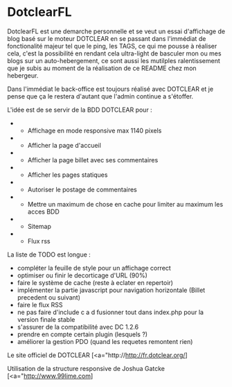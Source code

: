 DotclearFL
==========

DotclearFL est une demarche personnelle et se veut un essai d'affichage de blog basé sur le moteur DOTCLEAR 
en se passant dans l'immédiat de fonctionalité majeur tel que le ping, les TAGS, ce qui me pousse à réaliser 
cela, c'est la possibilité en rendant cela ultra-light de basculer mon ou mes blogs sur 
un auto-hebergement, ce sont aussi les mutilples ralentissement que je subis au moment de la réalisation de 
ce README chez mon hebergeur. 

Dans l'immédiat le back-office est toujours réalisé avec DOTCLEAR et je pense que ça le restera d'autant
que l'admin continue a s'étoffer. 

L'idée est de se servir de la BDD DOTCLEAR pour :

* 	- Affichage en mode responsive max 1140 pixels 
*	- Afficher la page d'accueil
*	- Afficher la page billet avec ses commentaires
*	- Afficher les pages statiques
* 	- Autoriser le postage de commentaires
* 	- Mettre un maximum de chose en cache pour limiter au maximum les acces BDD
*	- Sitemap
*	- Flux rss

La liste de TODO est longue :

* compléter la feuille de style pour un affichage correct
* optimiser ou finir le decorticage d'URL (90%)
* faire le système de cache (reste à eclater en repertoir)
* implémenter la partie javascript pour navigation horizontale (Billet precedent ou suivant)
* faire le flux RSS
* ne pas faire d'include c a d fusionner tout dans index.php pour la version finale stable
* s'assurer de la compatibilité avec DC 1.2.6
* prendre en compte certain plugin (lesquels ?)
* améliorer la gestion PDO (quand les requetes remontent rien)


Le site officiel de DOTCLEAR
[<a="http://http://fr.dotclear.org/</a>]

Utilisation de la structure responsive de Joshua Gatcke
[<a="http://www.99lime.com</a>]

